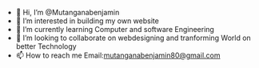 - 👋 Hi, I’m @Mutanganabenjamin
- 👀 I’m interested in building my own website
- 🌱 I’m currently learning Computer and software Engineering 
- 💞️ I’m looking to collaborate on webdesigning and tranforming World on better Technology
- 📫 How to reach me Email:mutanganabenjamin80@gmail.com 

<!---
Mutanganabenjamin/Mutanganabenjamin is a ✨ special ✨ repository because its `README.md` (this file) appears on your GitHub profile.
You can click the Preview link to take a look at your changes.
--->
